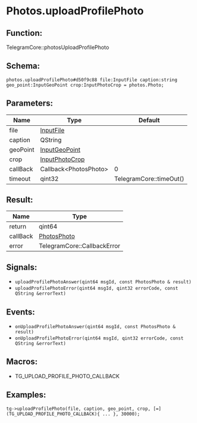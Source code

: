 # Photos.uploadProfilePhoto

## Function:

TelegramCore::photosUploadProfilePhoto

## Schema:

`photos.uploadProfilePhoto#d50f9c88 file:InputFile caption:string geo_point:InputGeoPoint crop:InputPhotoCrop = photos.Photo;`
## Parameters:

|Name|Type|Default|
|----|----|-------|
|file|[InputFile](../../types/inputfile.md)||
|caption|QString||
|geoPoint|[InputGeoPoint](../../types/inputgeopoint.md)||
|crop|[InputPhotoCrop](../../types/inputphotocrop.md)||
|callBack|Callback<PhotosPhoto\>|0|
|timeout|qint32|TelegramCore::timeOut()|

## Result:

|Name|Type|
|----|----|
|return|qint64|
|callBack|[PhotosPhoto](../../types/photosphoto.md)|
|error|TelegramCore::CallbackError|

## Signals:

* `uploadProfilePhotoAnswer(qint64 msgId, const PhotosPhoto & result)`
* `uploadProfilePhotoError(qint64 msgId, qint32 errorCode, const QString &errorText)`

## Events:

* `onUploadProfilePhotoAnswer(qint64 msgId, const PhotosPhoto & result)`
* `onUploadProfilePhotoError(qint64 msgId, qint32 errorCode, const QString &errorText)`

## Macros:

* TG_UPLOAD_PROFILE_PHOTO_CALLBACK

## Examples:

`tg->uploadProfilePhoto(file, caption, geo_point, crop, [=](TG_UPLOAD_PROFILE_PHOTO_CALLBACK){
    ...
}, 30000);`
